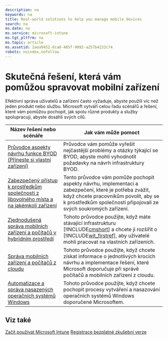 ```yaml
---
description: na
keywords: na
title: Real-world solutions to help you manage mobile devices
search: na
ms.date: na
ms.service: microsoft-intune
ms.tgt_pltfrm: na
ms.topic: article
ms.assetid: 2aea9452-dca8-465f-9092-a257b4233c74
robots: noindex,nofollow
---
```

# Skutečn&#225; řešen&#237;, kter&#225; v&#225;m pomůžou spravovat mobiln&#237; zař&#237;zen&#237;
Efektivní správa uživatelů a zařízení často vyžaduje, abyste použili víc než jeden produkt nebo službu. Microsoft vytváří celou řadu scénářů a řešení, které vám pomůžou pochopit, jak spolu různé produkty a služby spolupracují, abyste dosáhli svých cílů.

|Název řešení nebo scénáře|Jak vám může pomoct|
|-----------------------------|-----------------------|
|[Průvodce aspekty návrhu funkce BYOD (Přineste si vlastní zařízení)](http://technet.microsoft.com/library/dn656905.aspx)|Průvodce vám pomůže vyřešit nejčastější problémy a otázky týkající se BYOD, abyste mohli vyhodnotit požadavky na návrh infrastruktury BYOD.|
|[Zabezpečený přístup k prostředkům společnosti z libovolného místa a na jakémkoli zařízení](http://technet.microsoft.com/library/dn550982.aspx)|Tento průvodce vám pomůže pochopit aspekty návrhu, implementaci a zabezpečení, které je potřeba zvážit, když chcete pracovníkům povolit, aby se k prostředkům společnosti připojovali ze svých soukromých zařízení.|
|[Zjednodušená správa mobilních zařízení a počítačů v hybridním prostředí](http://technet.microsoft.com/library/dn582037.aspx)|Tohoto průvodce použijte, když máte stávající infrastrukturu [!INCLUDE[cmshort](../Token/cmshort_md.md)] a chcete ji rozšířit o [!INCLUDE[wit_firstref](../Token/wit_firstref_md.md)], aby uživatelé mohli pracovat na vlastních zařízeních.|
|[Správa mobilních zařízení a počítačů z cloudu](http://technet.microsoft.com/library/dn715906.aspx)|Tohoto průvodce použijte, když chcete získat informace o jednotlivých krocích návrhu a implementace řešení, které Microsoft doporučuje při správě počítačů a mobilních zařízení z cloudu.|
|[Automatizace a správa nasazených operačních systémů Windows](http://technet.microsoft.com/library/dn818437.aspx)|Tohoto průvodce použijte, když chcete pochopit procesy vytváření a nasazování operačních systémů Windows doporučené Microsoftem.|

## Viz také
[Začít používat Microsoft Intune](../Topic/Start_using_Microsoft_Intune.md)
[Registrace bezplatné zkušební verze](http://www.microsoft.com/server-cloud/products/microsoft-intune/try.aspx)

